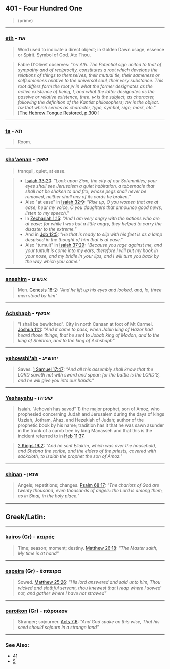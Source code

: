 ## 401 - Four Hundred One
> (prime)

---

### [eth](/keys/ATh) - את
> Word used to indicate a direct object; in Golden Dawn usage, essence or Spirit. Symbol of God. Ate Thou.

> Fabre D'Olivet observes: *"את Ath. The Potential sign united to that of sympathy and of reciprocity, constitutes a root which develops the relations of things to themselves, their mutual tie, their sameness or selfsameness relative to the universal soul, their very substance. This root differs form the root אן in what the former designates as the active existence of being, I, and what the latter designates as the passive or relative existence, thee. אן is the subject, as character, following the definition of the Kantist philosophers; את is the object. את that which serves as character, type, symbol, sign, mark, etc."* [[The Hebrew Tongue Restored, p.300](https://archive.org/stream/hebraictongueres00fabriala#page/n321)
]

---

### [ta](/keys/ThA) - תא
> Room.

---

### [sha'aenan](/keys/ShANN) - שאנן
> tranquil, quiet, at ease.

> - [Isaiah 33:20](http://biblehub.com/isaiah/33-20.htm): *"Look upon Zion, the city of our Solemnities; your eyes shall see Jerusalem a quiet habitation, a tabernacle that shall not be shaken to and fro; whose pegs shall never be removed, neither shall any of its cords be broken."*
> -  Also "at ease" in [Isaiah 32:9](http://biblehub.com/isaiah/.htm): *"Rise up, O you women that are at ease; hear my voice, O you daughters that announce good news, listen to my speech."*
> - In [Zechariah 1:15](http://biblehub.com/zechariah/1-15.htm): *"And I am very angry with the nations who are at ease; for while I was but a little angry, they helped to carry the disaster to the extreme."*
> - And in [Job 12:5](http://biblehub.com/job/12-5.htm): *"He that is ready to slip with his feet is as a lamp despised in the thought of him that is at ease."*
> - Also "tumult" in [Isaiah 37:29](http://biblehub.com/isaiah/37-29.htm): *"Because you rage against me, and your tumult is come into my ears, therefore I will put my hook in your nose, and my bridle in your lips, and I will turn you back by the way which you came."*

---

### [anashim](/keys/ANShIM) - אנשים
> Men. [Genesis 18-2](http://biblehub.com/genesis/18-2.htm): *"And he lift up his eyes and looked, and, lo, three men stood by him"*

---

### [Achshaph](/keys/AKShP) - אכשף
> "I shall be bewitched". City in north Canaan at foot of Mt Carmel. [Joshua 11:1](http://biblehub.com/joshua/11-1.htm): *"And it came to pass, when Jabin king of Hazor had heard those things, that he sent to Jobab king of Madon, and to the king of Shimron, and to the king of Achshaph"*

---

### [yehowshi'ah](/keys/IHVShIO) - יהושיע
> Saves. [1 Samuel 17:47](http://biblehub.com/1_samuel/17-47.htm): *"And all this assembly shall know that the LORD saveth not with sword and spear: for the battle is the LORD'S, and he will give you into our hands."*

---

### [Yeshayahu](/keys/IShOIHV) - ישעיהו
> Isaiah. "Jehovah has saved" 1) the major prophet, son of Amoz, who prophesied concerning Judah and Jerusalem during the days of kings Uzziah, Jotham, Ahaz, and Hezekiah of Judah; author of the prophetic book by his name; tradition has it that he was sawn asunder in the trunk of a carob tree by king Manasseh and that this is the incident referred to in [Heb 11:37](http://biblehub.com/hebrews/11-37.htm).

> [2 Kings 19:2](http://biblehub.com/2_kings/19-2.htm): *"And he sent Eliakim, which was over the household, and Shebna the scribe, and the elders of the priests, covered with sackcloth, to Isaiah the prophet the son of Amoz."*

---

### [shinan](/keys/ShNAN) - שנאן
> Angels; repetitions; changes. [Psalm 68:17](http://biblehub.com/psalms/68-17.htm): *"The chariots of God are twenty thousand, even thousands of angels: the Lord is among them, as in Sinai, in the holy place."*

---

## Greek/Latin:

---

### [kairos](/greek?word=kairos) (Gr) - καιρός
> Time; season; moment; destiny. [Matthew 26:18](http://biblehub.com/matthew/26-18.htm): *"The Master saith, My time is at hand"*

---

### [espeira](/greek?word=espeira) (Gr) - ἔσπειρα
> Sowed. [Matthew 25:26](http://biblehub.com/matthew/25-26.htm): *"His lord answered and said unto him, Thou wicked and slothful servant, thou knewest that I reap where I sowed not, and gather where I have not strawed"*

---

### [paroikon](/greek?word=paroikon) (Gr) - πάροικον
> Stranger; sojourner. [Acts 7:6](http://biblehub.com/acts/7-6.htm): *"And God spake on this wise, That his seed should sojourn in a strange land"*

---

### See Also:

- [41](41)
- [5](5)
